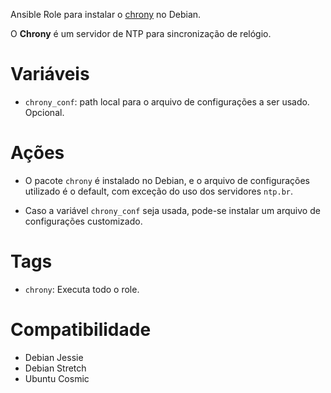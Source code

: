 Ansible Role para instalar o [chrony](https://chrony.tuxfamily.org/) no Debian.

O **Chrony** é um servidor de NTP para sincronização de relógio.

# Variáveis

- `chrony_conf`: path local para o arquivo de configurações a ser usado.
  Opcional.

# Ações

- O pacote `chrony` é instalado no Debian, e o arquivo de configurações
  utilizado é o default, com exceção do uso dos servidores `ntp.br`.

- Caso a variável `chrony_conf` seja usada, pode-se instalar um arquivo de
  configurações customizado.

# Tags

- `chrony`: Executa todo o role.

# Compatibilidade

- Debian Jessie
- Debian Stretch
- Ubuntu Cosmic
